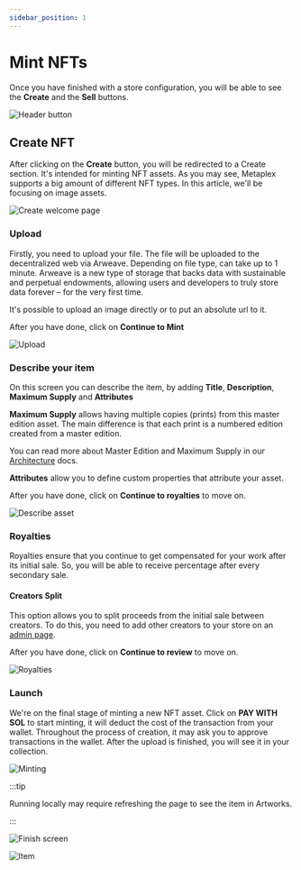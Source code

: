 ```yaml
---
sidebar_position: 1
---
```


# Mint NFTs

Once you have finished with a store configuration, you will be able to see the **Create** and the **Sell** buttons.

![Header button](/img/mint-sell/header.png)

## Create NFT

After clicking on the **Create** button, you will be redirected to a Create section. It's intended for minting NFT assets.
As you may see, Metaplex supports a big amount of different NFT types. In this article, we'll be focusing on image assets.

![Create welcome page](/img/mint-sell/create-welcome.png)

### Upload

Firstly, you need to upload your file. The file will be uploaded to the decentralized web via Arweave. Depending on file type, can take up to 1 minute. Arweave is a new type of storage that backs data with sustainable and perpetual endowments, allowing users and developers to truly store data forever – for the very first time.

It's possible to upload an image directly or to put an absolute url to it.

After you have done, click on **Continue to Mint**

![Upload](/img/mint-sell/upload.png)

### Describe your item

On this screen you can describe the item, by adding **Title**, **Description**, **Maximum Supply** and **Attributes**

**Maximum Supply** allows having multiple copies (prints) from this master edition asset. The main difference is that each print is a numbered edition created from a master edition.

You can read more about Master Edition and Maximum Supply in our [Architecture](../architecture/deep_dive/overview.md) docs.

**Attributes** allow you to define custom properties that attribute your asset.

After you have done, click on **Continue to royalties** to move on.

![Describe asset](/img/mint-sell/describe-asset.png)

### Royalties

Royalties ensure that you continue to get compensated for your work after its initial sale. So, you will be able to receive percentage after every secondary sale.

#### Creators Split

This option allows you to split proceeds from the initial sale between creators. To do this, you need to add other creators to your store on an [admin page](http://localhost:3000/#/admin).

After you have done, click on **Continue to review** to move on.

![Royalties](/img/mint-sell/royalties.png)

### Launch

We're on the final stage of minting a new NFT asset. Click on **PAY WITH SOL** to start minting, it will deduct the cost of the transaction from your wallet. Throughout the process of creation, it may ask you to approve transactions in the wallet. After the upload is finished, you will see it in your collection.

![Minting](/img/mint-sell/minting.png)

:::tip

Running locally may require refreshing the page to see the item in Artworks.

:::

![Finish screen](/img/mint-sell/finish.png)

![Item](/img/mint-sell/item.png)
